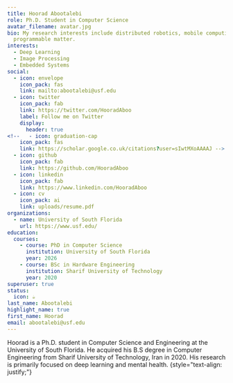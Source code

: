 ```yaml
---
title: Hoorad Abootalebi
role: Ph.D. Student in Computer Science
avatar_filename: avatar.jpg
bio: My research interests include distributed robotics, mobile computing and
  programmable matter.
interests:
  - Deep Learning
  - Image Processing
  - Embedded Systems
social:
  - icon: envelope
    icon_pack: fas
    link: mailto:abootalebi@usf.edu
  - icon: twitter
    icon_pack: fab
    link: https://twitter.com/HooradAboo
    label: Follow me on Twitter
    display:
      header: true
<!--   - icon: graduation-cap
    icon_pack: fas
    link: https://scholar.google.co.uk/citations?user=sIwtMXoAAAAJ -->
  - icon: github
    icon_pack: fab
    link: https://github.com/HooradAboo
  - icon: linkedin
    icon_pack: fab
    link: https://www.linkedin.com/HooradAboo
  - icon: cv
    icon_pack: ai
    link: uploads/resume.pdf
organizations:
  - name: University of South Florida
    url: https://www.usf.edu/
education:
  courses:
    - course: PhD in Computer Science
      institution: University of South Florida
      year: 2026
    - course: BSc in Hardware Engineering
      institution: Sharif University of Technology
      year: 2020
superuser: true
status:
  icon: ☕️
last_name: Abootalebi
highlight_name: true
first_name: Hoorad
email: abootalebi@usf.edu
---
```


Hoorad is a Ph.D. student in Computer Science and Engineering at the University of South Florida. He acquired his B.S degree in Computer Engineering from Sharif University of Technology, Iran in 2020. His research is primarily focused on deep learning and mental health.
{style="text-align: justify;"}
